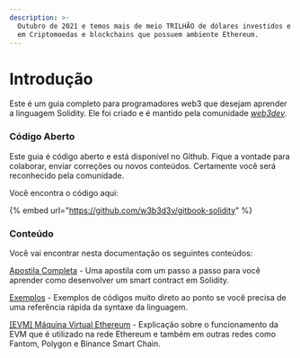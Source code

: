 ```yaml
---
description: >-
  Outubro de 2021 e temos mais de meio TRILHÃO de dólares investidos e aplicados
  em Criptomoedas e blockchains que possuem ambiente Ethereum.
---
```


# Introdução

Este é um guia completo para programadores web3 que desejam aprender a linguagem Solidity. Ele foi criado e é mantido pela comunidade [_web3dev_](https://www.web3dev.com.br).

### Código Aberto

Este guia é código aberto e está disponível no Github. Fique a vontade para colaborar, enviar correções ou novos conteúdos. Certamente você será reconhecido pela comunidade.

Você encontra o código aqui:

{% embed url="https://github.com/w3b3d3v/gitbook-solidity" %}

### Conteúdo

Você vai encontrar nesta documentação os seguintes conteúdos:

[Apostila Completa](broken-reference) - Uma apostila com um passo a passo para você aprender como desenvolver um smart contract em Solidity.

[Exemplos](broken-reference) - Exemplos de códigos muito direto ao ponto se você precisa de uma referência rápida da syntaxe da linguagem.

[\[EVM\] Máquina Virtual Ethereum](broken-reference) - Explicação sobre o funcionamento da EVM que é utilizado na rede Ethereum e também em outras redes como Fantom, Polygon e Binance Smart Chain.





